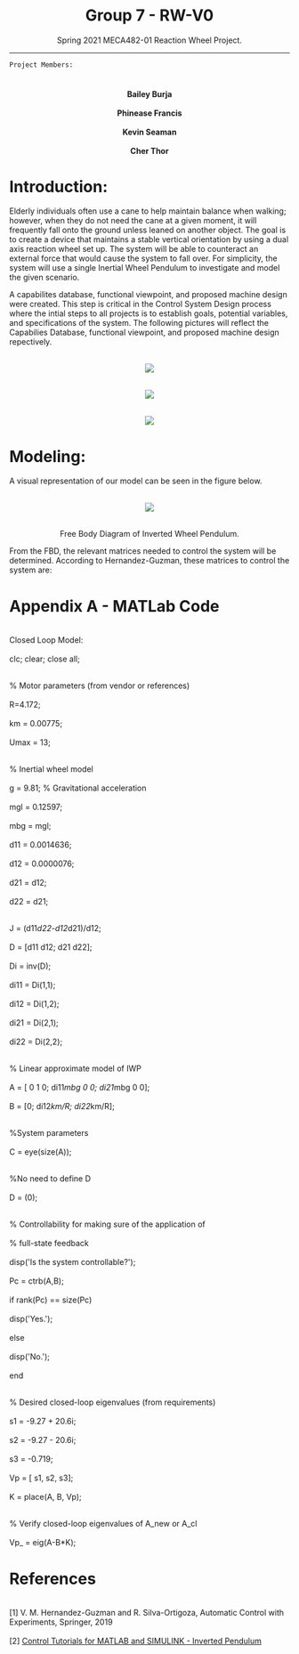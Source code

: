# <div align="center"> Group 7 - RW-V0 </div>
<div align="center">Spring 2021 MECA482-01 Reaction Wheel Project. </div>

___________________________________________________________________________________________________________________________________________________________________________________

    Project Members:

#### <div align="center"><br>Bailey Burja</br><br>Phinease Francis</br><br>Kevin Seaman</br><br>Cher Thor</br></div>
 <div style="page-break-after: always;"></div>  


# <b>Introduction:</b>
Elderly individuals often use a cane to help maintain balance when walking; however, when they do not need the cane at a given moment, it will frequently fall onto the ground unless leaned on another object. The goal is to create a device that maintains a stable vertical orientation by using a dual axis reaction wheel set up. The system will be able to counteract an external force that would cause the system to fall over. 
For simplicity, the system will use a single Inertial Wheel Pendulum to investigate and model the given scenario.
 
 
 A capabilites database, functional viewpoint, and proposed machine design were created. This step is critical in the Control System Design process where the intial steps to all projects is to establish goals, potential variables, and specifications of the system. The following pictures will reflect the Capabilies Database, functional viewpoint, and proposed machine design repectively. 
<p align="center"><br><img src=https://github.com/bmburja/RW-V0/blob/fa0d6d871337030d437b4f272b933bfcbbb3a5e2/images/capabilites%20database.png></br>

<p align="center"><br><img src=https://github.com/bmburja/RW-V0/blob/25d6ed7213d246b611cf08faee7377e1f79d8742/images/functional%20viewpoint.png></br>


<p align="center"><br><img src=https://github.com/bmburja/RW-V0/blob/25d6ed7213d246b611cf08faee7377e1f79d8742/images/Machine%20Diagram.png></br>

# <b>Modeling:</b>
A visual representation of our model can be seen in the figure below.
<p align="center"><br>
<img src=https://github.com/bmburja/RW-V0/blob/2428cbee41945481eb1b34a0fc19ec783a876252/images/FBD%20IWP.png>
</br></p>
<p align="center"><br>Free Body Diagram of Inverted Wheel Pendulum.</br>

From the FBD, the relevant matrices needed to control the system will be determined. According to Hernandez-Guzman, these matrices to control the system are: 






# <b>Appendix A - MATLab Code</b>
<br>Closed Loop Model:</br>
<br>clc; clear; close all;</br>

<br>% Motor parameters (from vendor or references)</br>
<br>R=4.172;</br>
<br>km = 0.00775;</br>
<br>Umax = 13;</br>

<br>% Inertial wheel model</br>
<br>g = 9.81;                           % Gravitational acceleration</br>
<br>mgl = 0.12597;</br>
<br>mbg = mgl;</br>
<br>d11 = 0.0014636;</br>
<br>d12 = 0.0000076;</br>
<br>d21 = d12;</br>
<br>d22 = d21;</br>

<br>J = (d11*d22-d12*d21)/d12;</br>
<br>D = [d11 d12; d21 d22];</br>
<br>Di = inv(D);</br>
<br>di11 = Di(1,1);</br>
<br>di12 = Di(1,2);</br>
<br>di21 = Di(2,1);</br>
<br>di22 = Di(2,2);</br>

<br>% Linear approximate model of IWP</br>
<br>A = [ 0 1 0; di11*mbg 0 0; di21*mbg 0 0];</br>
<br>B = [0; di12*km/R; di22*km/R];</br>

<br>%System parameters </br>
<br>C = eye(size(A));</br>

<br>%No need to define D</br>
<br>D = (0);</br>


<br>% Controllability for making sure of the application of</br> 
<br>% full-state feedback</br>
<br>disp('Is the system controllable?');</br>
<br>Pc = ctrb(A,B);</br>
<br>if rank(Pc) == size(Pc)</br>
<br>    disp('Yes.');</br>
<br>else</br>
<br>    disp('No.');</br>
<br>end</br>

<br>% Desired closed-loop eigenvalues (from requirements)</br>
<br>s1 = -9.27 + 20.6i;</br>
<br>s2 = -9.27 - 20.6i;</br>
<br>s3 = -0.719;</br>
<br>Vp = [ s1, s2, s3];</br>
<br>K = place(A, B, Vp);</br>

<br>% Verify closed-loop eigenvalues of A_new or A_cl</br>
<br>Vp_ = eig(A-B*K);</br>



# <b>References</b>
<br>[1] V. M. Hernandez-Guzman and R. Silva-Ortigoza, Automatic Control with Experiments, Springer, 2019</br>
<br>[2] [Control Tutorials for MATLAB and SIMULINK - Inverted Pendulum](https://ctms.engin.umich.edu/CTMS/index.php?example=InvertedPendulum&section=SystemModeling)
</br>
